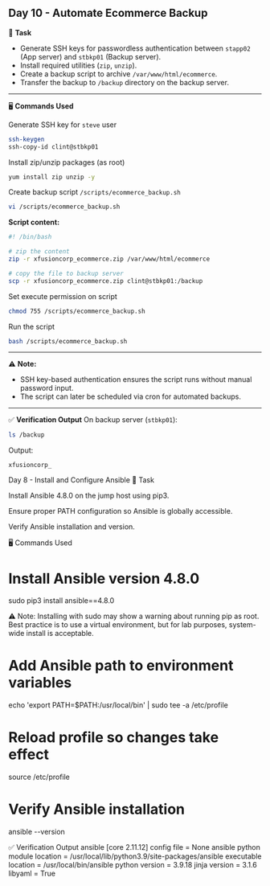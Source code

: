 ## Day 10 - Automate Ecommerce Backup

📌 **Task**

* Generate SSH keys for passwordless authentication between `stapp02` (App server) and `stbkp01` (Backup server).
* Install required utilities (`zip`, `unzip`).
* Create a backup script to archive `/var/www/html/ecommerce`.
* Transfer the backup to `/backup` directory on the backup server.

---

🖥️ **Commands Used**

Generate SSH key for `steve` user

```bash
ssh-keygen
ssh-copy-id clint@stbkp01
```

Install zip/unzip packages (as root)

```bash
yum install zip unzip -y
```

Create backup script `/scripts/ecommerce_backup.sh`

```bash
vi /scripts/ecommerce_backup.sh
```

**Script content:**

```bash
#! /bin/bash

# zip the content
zip -r xfusioncorp_ecommerce.zip /var/www/html/ecommerce

# copy the file to backup server
scp -r xfusioncorp_ecommerce.zip clint@stbkp01:/backup
```

Set execute permission on script

```bash
chmod 755 /scripts/ecommerce_backup.sh
```

Run the script

```bash
bash /scripts/ecommerce_backup.sh
```

---

⚠️ **Note:**

* SSH key-based authentication ensures the script runs without manual password input.
* The script can later be scheduled via cron for automated backups.

---

✅ **Verification Output**
On backup server (`stbkp01`):

```bash
ls /backup
```

Output:

```
xfusioncorp_
```
Day 8 - Install and Configure Ansible
📌 Task

Install Ansible 4.8.0 on the jump host using pip3.

Ensure proper PATH configuration so Ansible is globally accessible.

Verify Ansible installation and version.

🖥️ Commands Used
# Install Ansible version 4.8.0
sudo pip3 install ansible==4.8.0


⚠️ Note: Installing with sudo may show a warning about running pip as root.
Best practice is to use a virtual environment, but for lab purposes, system-wide install is acceptable.

# Add Ansible path to environment variables
echo 'export PATH=$PATH:/usr/local/bin' | sudo tee -a /etc/profile

# Reload profile so changes take effect
source /etc/profile

# Verify Ansible installation
ansible --version

✅ Verification Output
ansible [core 2.11.12] 
  config file = None
  ansible python module location = /usr/local/lib/python3.9/site-packages/ansible
  executable location = /usr/local/bin/ansible
  python version = 3.9.18
  jinja version = 3.1.6
  libyaml = True